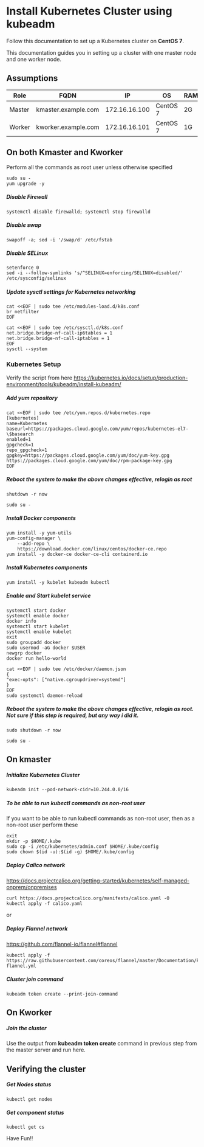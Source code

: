 # Install Kubernetes Cluster using kubeadm
Follow this documentation to set up a Kubernetes cluster on __CentOS 7__.

This documentation guides you in setting up a cluster with one master node and one worker node.

## Assumptions
|Role|FQDN|IP|OS|RAM|CPU|
|----|----|----|----|----|----|
|Master|kmaster.example.com|172.16.16.100|CentOS 7|2G|2|
|Worker|kworker.example.com|172.16.16.101|CentOS 7|1G|1|

## On both Kmaster and Kworker
Perform all the commands as root user unless otherwise specified
```
sudo su -
yum upgrade -y
```

##### Disable Firewall
```
systemctl disable firewalld; systemctl stop firewalld
```
##### Disable swap
```
swapoff -a; sed -i '/swap/d' /etc/fstab
```
##### Disable SELinux
```
setenforce 0
sed -i --follow-symlinks 's/^SELINUX=enforcing/SELINUX=disabled/' /etc/sysconfig/selinux
```
##### Update sysctl settings for Kubernetes networking
```
cat <<EOF | sudo tee /etc/modules-load.d/k8s.conf
br_netfilter
EOF

cat <<EOF | sudo tee /etc/sysctl.d/k8s.conf
net.bridge.bridge-nf-call-ip6tables = 1
net.bridge.bridge-nf-call-iptables = 1
EOF
sysctl --system
```
### Kubernetes Setup

Verify the script from here
https://kubernetes.io/docs/setup/production-environment/tools/kubeadm/install-kubeadm/

##### Add yum repository
```
cat <<EOF | sudo tee /etc/yum.repos.d/kubernetes.repo
[kubernetes]
name=Kubernetes
baseurl=https://packages.cloud.google.com/yum/repos/kubernetes-el7-\$basearch
enabled=1
gpgcheck=1
repo_gpgcheck=1
gpgkey=https://packages.cloud.google.com/yum/doc/yum-key.gpg https://packages.cloud.google.com/yum/doc/rpm-package-key.gpg
EOF
```
##### Reboot the  system to make the above changes effective, relogin as root 
```
shutdown -r now
```
```
sudo su -
```
##### Install Docker components
```
yum install -y yum-utils
yum-config-manager \
    --add-repo \
    https://download.docker.com/linux/centos/docker-ce.repo
yum install -y docker-ce docker-ce-cli containerd.io
```
##### Install Kubernetes components
```
yum install -y kubelet kubeadm kubectl
```
##### Enable and Start kubelet service
```
systemctl start docker
systemctl enable docker
docker info
systemctl start kubelet
systemctl enable kubelet
exit
sudo groupadd docker
sudo usermod -aG docker $USER
newgrp docker
docker run hello-world

cat <<EOF | sudo tee /etc/docker/daemon.json
{
"exec-opts": ["native.cgroupdriver=systemd"]
}
EOF
sudo systemctl daemon-reload
```
##### Reboot the  system to make the above changes effective, relogin as root. Not sure if this step is required, but any way i did it.
```
sudo shutdown -r now
```
```
sudo su -
```
## On kmaster
##### Initialize Kubernetes Cluster
```
kubeadm init --pod-network-cidr=10.244.0.0/16
```
##### To be able to run kubectl commands as non-root user
If you want to be able to run kubectl commands as non-root user, then as a non-root user perform these
```
exit
mkdir -p $HOME/.kube
sudo cp -i /etc/kubernetes/admin.conf $HOME/.kube/config
sudo chown $(id -u):$(id -g) $HOME/.kube/config
```

##### Deploy Calico network
https://docs.projectcalico.org/getting-started/kubernetes/self-managed-onprem/onpremises
```
curl https://docs.projectcalico.org/manifests/calico.yaml -O
kubectl apply -f calico.yaml
```
or
##### Deploy Flannel network
https://github.com/flannel-io/flannel#flannel
```
kubectl apply -f https://raw.githubusercontent.com/coreos/flannel/master/Documentation/kube-flannel.yml
```
##### Cluster join command
```
kubeadm token create --print-join-command
```
## On Kworker
##### Join the cluster
Use the output from __kubeadm token create__ command in previous step from the master server and run here.

## Verifying the cluster
##### Get Nodes status
```
kubectl get nodes
```
##### Get component status
```
kubectl get cs
```

Have Fun!!
